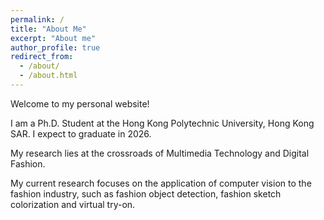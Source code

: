 ```yaml
---
permalink: /
title: "About Me"
excerpt: "About me"
author_profile: true
redirect_from: 
  - /about/
  - /about.html
---
```


Welcome to my personal website!

I am a Ph.D. Student at the Hong Kong Polytechnic University, Hong Kong SAR. I expect to graduate in 2026.

My research lies at the crossroads of Multimedia Technology and Digital Fashion.

My current research focuses on the application of computer vision to the fashion industry, such as fashion object detection, fashion sketch colorization and virtual try-on.
